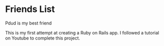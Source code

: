 # Friends List
Pdud is my best friend

This is my first attempt at creating a Ruby on Rails app. I followed a tutorial on Youtube to complete this project. 
